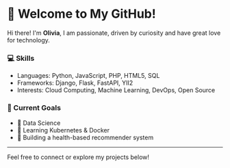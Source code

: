 # 👋 Welcome to My GitHub!

Hi there! I'm **Olivia**, I am passionate, driven by curiosity and have great love for technology. 

### 💻 Skills
- Languages: Python, JavaScript, PHP, HTML5, SQL
- Frameworks: Django, Flask, FastAPI, YII2
- Interests: Cloud Computing, Machine Learning, DevOps, Open Source

### 🚀 Current Goals
- 🌟 Data Science 
- 🌱 Learning Kubernetes & Docker
- 🔭 Building a health-based recommender system

<!---
### 🌐 Find Me
- [Portfolio](https://example.com)
- [Blog](https://example.com/blog)
- [LinkedIn](https://linkedin.com/in/yourprofile)

--->
---

Feel free to connect or explore my projects below!

<!---
OliviaA22/OliviaA22 is a ✨ special ✨ repository because its `README.md` (this file) appears on your GitHub profile.
You can click the Preview link to take a look at your changes.
--->
